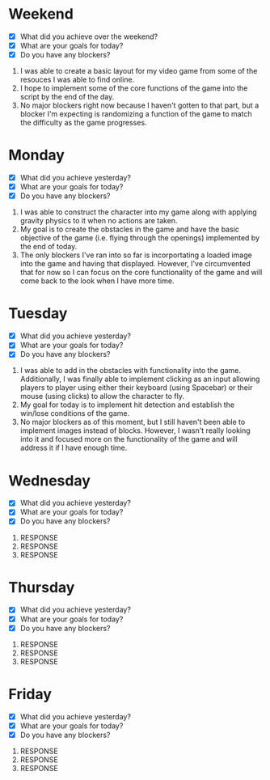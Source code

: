 # Weekend
- [x] What did you achieve over the weekend?
- [x] What are your goals for today?
- [x] Do you have any blockers?
1. I was able to create a basic layout for my video game from some of the resouces I was able to find online. 
2. I hope to implement some of the core functions of the game into the script by the end of the day.
3. No major blockers right now because I haven't gotten to that part, but a blocker I'm expecting is randomizing a function of the game to match the difficulty as the game progresses.  

# Monday
- [x] What did you achieve yesterday?
- [x] What are your goals for today?
- [x] Do you have any blockers?
1. I was able to construct the character into my game along with applying gravity physics to it when no actions are taken.
2. My goal is to create the obstacles in the game and have the basic objective of the game (i.e. flying through the openings) implemented by the end of today.
3. The only blockers I've ran into so far is incorportating a loaded image into the game and having that displayed. However, I've circumvented that for now so I can focus on the core functionality of the game and will come back to the look when I have more time.

# Tuesday
- [x] What did you achieve yesterday?
- [x] What are your goals for today?
- [x] Do you have any blockers?
1. I was able to add in the obstacles with functionality into the game. Additionally, I was finally able to implement clicking as an input allowing players to player using either their keyboard (using Spacebar) or their mouse (using clicks) to allow the character to fly.
2. My goal for today is to implement hit detection and establish the win/lose conditions of the game.
3. No major blockers as of this moment, but I still haven't been able to implement images instead of blocks. However, I wasn't really looking into it and focused more on the functionality of the game and will address it if I have enough time.

# Wednesday
- [x] What did you achieve yesterday?
- [x] What are your goals for today?
- [x] Do you have any blockers?
1. RESPONSE
2. RESPONSE
3. RESPONSE

# Thursday
- [x] What did you achieve yesterday?
- [x] What are your goals for today?
- [x] Do you have any blockers?
1. RESPONSE
2. RESPONSE
3. RESPONSE

# Friday
- [x] What did you achieve yesterday?
- [x] What are your goals for today?
- [x] Do you have any blockers?
1. RESPONSE
2. RESPONSE
3. RESPONSE

